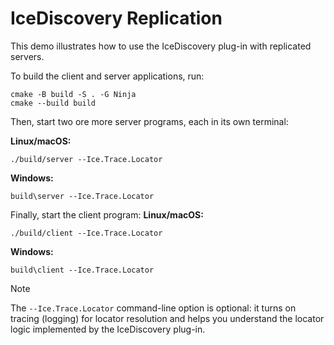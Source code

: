# IceDiscovery Replication

This demo illustrates how to use the IceDiscovery plug-in with replicated servers.

To build the client and server applications, run:

```shell
cmake -B build -S . -G Ninja
cmake --build build
```

Then, start two ore more server programs, each in its own terminal:

**Linux/macOS:**

```shell
./build/server --Ice.Trace.Locator
```

**Windows:**

```shell
build\server --Ice.Trace.Locator
```

Finally, start the client program:
**Linux/macOS:**

```shell
./build/client --Ice.Trace.Locator
```

**Windows:**

```shell
build\client --Ice.Trace.Locator
```

>[!NOTE]
> The `--Ice.Trace.Locator` command-line option is optional: it turns on tracing (logging) for locator resolution and
> helps you understand the locator logic implemented by the IceDiscovery plug-in.
